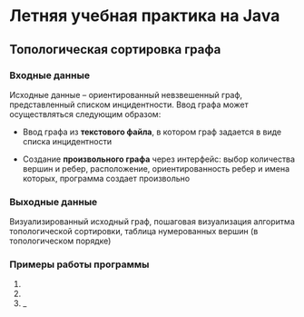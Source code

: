 # Летняя учебная практика на Java

## Топологическая сортировка графа

### Входные данные

Исходные данные – ориентированный невзвешенный граф, представленный списком инцидентности. Ввод графа может осуществляться следующим образом:

- Ввод графа из __текстового файла__, в котором граф задается в виде списка инцидентности

- Создание __произвольного графа__ через интерфейс: выбор количества вершин и ребер, расположение, ориентированность ребер и имена которых, программа создает произвольно

### Выходные данные

Визуализированный исходный граф, пошаговая визуализация алгоритма топологической сортировки, таблица нумерованных вершин (в топологическом порядке)

### Примеры работы программы

1) 
2) 
3) _
